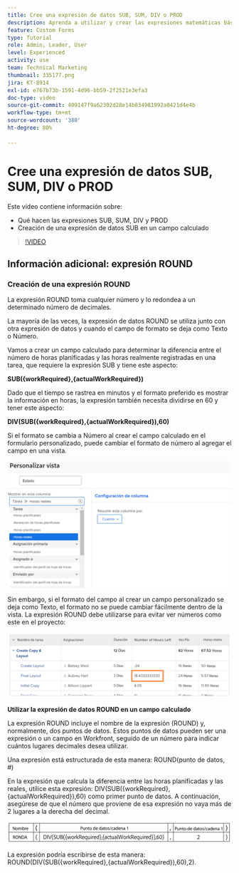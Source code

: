 ```yaml
---
title: Cree una expresión de datos SUB, SUM, DIV o PROD
description: Aprenda a utilizar y crear las expresiones matemáticas básicas en un campo calculado de Adobe  [!DNL Workfront].
feature: Custom Forms
type: Tutorial
role: Admin, Leader, User
level: Experienced
activity: use
team: Technical Marketing
thumbnail: 335177.png
jira: KT-8914
exl-id: e767b73b-1591-4d96-bb59-2f2521e3efa3
doc-type: video
source-git-commit: 409147f9a62302d28e14b834981992a0421d4e4b
workflow-type: tm+mt
source-wordcount: '380'
ht-degree: 80%

---
```


# Cree una expresión de datos SUB, SUM, DIV o PROD

Este vídeo contiene información sobre:

* Qué hacen las expresiones SUB, SUM, DIV y PROD
* Creación de una expresión de datos SUB en un campo calculado

>[!VIDEO](https://video.tv.adobe.com/v/335177/?quality=12&learn=on)

## Información adicional: expresión ROUND

### Creación de una expresión ROUND

La expresión ROUND toma cualquier número y lo redondea a un determinado número de decimales.

La mayoría de las veces, la expresión de datos ROUND se utiliza junto con otra expresión de datos y cuando el campo de formato se deja como Texto o Número.

Vamos a crear un campo calculado para determinar la diferencia entre el número de horas planificadas y las horas realmente registradas en una tarea, que requiere la expresión SUB y tiene este aspecto:

**SUB({workRequired},{actualWorkRequired})**

Dado que el tiempo se rastrea en minutos y el formato preferido es mostrar la información en horas, la expresión también necesita dividirse en 60 y tener este aspecto:

**DIV(SUB({workRequired},{actualWorkRequired}),60)**

Si el formato se cambia a Número al crear el campo calculado en el formulario personalizado, puede cambiar el formato de número al agregar el campo en una vista.

![Equilibrador de carga de trabajo con informe de utilización](assets/round01.png)

Sin embargo, si el formato del campo al crear un campo personalizado se deja como Texto, el formato no se puede cambiar fácilmente dentro de la vista. La expresión ROUND debe utilizarse para evitar ver números como este en el proyecto:

![Equilibrador de carga de trabajo con informe de utilización](assets/round02.png)

<b>Utilizar la expresión de datos ROUND en un campo calculado</b>

La expresión ROUND incluye el nombre de la expresión (ROUND) y, normalmente, dos puntos de datos. Estos puntos de datos pueden ser una expresión o un campo en Workfront, seguido de un número para indicar cuántos lugares decimales desea utilizar.

Una expresión está estructurada de esta manera: ROUND(punto de datos, #)

En la expresión que calcula la diferencia entre las horas planificadas y las reales, utilice esta expresión: DIV(SUB({workRequired},{actualWorkRequired}),60) como primer punto de datos. A continuación, asegúrese de que el número que proviene de esa expresión no vaya más de 2 lugares a la derecha del decimal.

![Equilibrador de carga de trabajo con informe de utilización](assets/round03.png)

La expresión podría escribirse de esta manera: ROUND(DIV(SUB({workRequired},{actualWorkRequired}),60),2).
